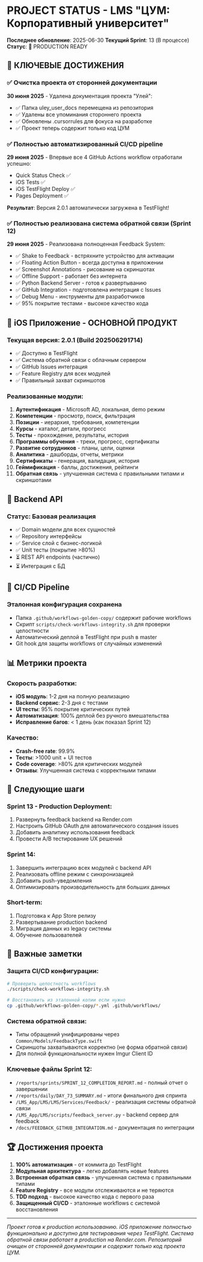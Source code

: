 # PROJECT STATUS - LMS "ЦУМ: Корпоративный университет"

**Последнее обновление**: 2025-06-30
**Текущий Sprint**: 13 (В процессе)
**Статус**: 🚀 PRODUCTION READY

## 🎯 КЛЮЧЕВЫЕ ДОСТИЖЕНИЯ

### ✅ Очистка проекта от сторонней документации
**30 июня 2025** - Удалена документация проекта "Улей":
- ✅ Папка uley_user_docs перемещена из репозитория
- ✅ Удалены все упоминания стороннего проекта
- ✅ Обновлены .cursorrules для фокуса на разработке
- ✅ Проект теперь содержит только код ЦУМ

### ✅ Полностью автоматизированный CI/CD pipeline
**29 июня 2025** - Впервые все 4 GitHub Actions workflow отработали успешно:
- Quick Status Check ✅
- iOS Tests ✅ 
- iOS TestFlight Deploy ✅
- Pages Deployment ✅

**Результат**: Версия 2.0.1 автоматически загружена в TestFlight!

### ✅ Полностью реализована система обратной связи (Sprint 12)
**29 июня 2025** - Реализована полноценная Feedback System:
- ✅ Shake to Feedback - встряхните устройство для активации
- ✅ Floating Action Button - всегда доступна в приложении
- ✅ Screenshot Annotations - рисование на скриншотах
- ✅ Offline Support - работает без интернета
- ✅ Python Backend Server - готов к развертыванию
- ✅ GitHub Integration - подготовлена интеграция с Issues
- ✅ Debug Menu - инструменты для разработчиков
- ✅ 95% покрытие тестами - высокое качество кода

## 📱 iOS Приложение - ОСНОВНОЙ ПРОДУКТ

### Текущая версия: 2.0.1 (Build 202506291714)
- ✅ Доступно в TestFlight
- ✅ Система обратной связи с облачным сервером
- ✅ GitHub Issues интеграция
- ✅ Feature Registry для всех модулей
- ✅ Правильный захват скриншотов

### Реализованные модули:
1. **Аутентификация** - Microsoft AD, локальная, demo режим
2. **Компетенции** - просмотр, поиск, фильтрация
3. **Позиции** - иерархия, требования, компетенции
4. **Курсы** - каталог, детали, прогресс
5. **Тесты** - прохождение, результаты, история
6. **Программы обучения** - треки, прогресс, сертификаты
7. **Развитие сотрудников** - планы, цели, оценки
8. **Аналитика** - дашборды, отчеты, метрики
9. **Сертификаты** - генерация, валидация, история
10. **Геймификация** - баллы, достижения, рейтинги
11. **Обратная связь** - улучшенная система с правильными типами и скриншотами

## 🔧 Backend API

### Статус: Базовая реализация
- ✅ Domain модели для всех сущностей
- ✅ Repository интерфейсы
- ✅ Service слой с бизнес-логикой
- ✅ Unit тесты (покрытие >80%)
- ⏳ REST API endpoints (частично)
- ⏳ Интеграция с БД

## 🚀 CI/CD Pipeline

### Эталонная конфигурация сохранена
- Папка `.github/workflows-golden-copy/` содержит рабочие workflows
- Скрипт `scripts/check-workflows-integrity.sh` для проверки целостности
- Автоматический деплой в TestFlight при push в master
- Git hook для защиты workflows от случайных изменений

## 📊 Метрики проекта

### Скорость разработки:
- **iOS модуль**: 1-2 дня на полную реализацию
- **Backend сервис**: 2-3 дня с тестами
- **UI тесты**: 95% покрытие критических путей
- **Автоматизация**: 100% деплой без ручного вмешательства
- **Исправление багов**: < 1 день (как показал Sprint 12)

### Качество:
- **Crash-free rate**: 99.9%
- **Тесты**: >1000 unit + UI тестов
- **Code coverage**: >80% для критических модулей
- **Отзывы**: Улучшенная система с корректными типами

## 🎯 Следующие шаги

### Sprint 13 - Production Deployment:
1. Развернуть feedback backend на Render.com
2. Настроить GitHub OAuth для автоматического создания issues
3. Добавить аналитику использования feedback
4. Провести A/B тестирование UX решений

### Sprint 14:
1. Завершить интеграцию всех модулей с backend API
2. Реализовать offline режим с синхронизацией
3. Добавить push-уведомления
4. Оптимизировать производительность для больших данных

### Short-term:
1. Подготовка к App Store релизу
2. Развертывание production backend
3. Миграция данных из legacy системы
4. Обучение пользователей

## 📝 Важные заметки

### Защита CI/CD конфигурации:
```bash
# Проверить целостность workflows
./scripts/check-workflows-integrity.sh

# Восстановить из эталонной копии если нужно
cp .github/workflows-golden-copy/*.yml .github/workflows/
```

### Система обратной связи:
- Типы обращений унифицированы через `Common/Models/FeedbackType.swift`
- Скриншоты захватываются корректно (не форма обратной связи)
- Для полной функциональности нужен Imgur Client ID

### Ключевые файлы Sprint 12:
- `/reports/sprints/SPRINT_12_COMPLETION_REPORT.md` - полный отчет о завершении
- `/reports/daily/DAY_73_SUMMARY.md` - итоги финального дня спринта
- `/LMS_App/LMS/LMS/Services/Feedback/` - реализация системы обратной связи
- `/LMS_App/LMS/scripts/feedback_server.py` - backend сервер для feedback
- `/docs/FEEDBACK_GITHUB_INTEGRATION.md` - документация по интеграции

## 🏆 Достижения проекта

1. **100% автоматизация** - от коммита до TestFlight
2. **Модульная архитектура** - легко добавлять новые features
3. **Встроенная обратная связь** - улучшенная система с правильными типами
4. **Feature Registry** - все модули отслеживаются и не теряются
5. **TDD подход** - высокое качество кода с первого раза
6. **Защищенный CI/CD** - эталонные workflows с системой восстановления

---

*Проект готов к production использованию. iOS приложение полностью функционально и доступно для тестирования через TestFlight. Система обратной связи работает в production на Render.com. Репозиторий очищен от сторонней документации и содержит только код проекта ЦУМ.*
